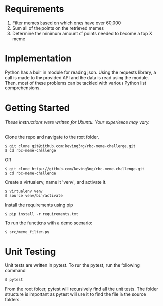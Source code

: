 # Requirements

1) Filter memes based on which ones have over 60,000
2) Sum all of the points on the retrieved memes
3) Determine the minimum amount of points needed to become a top X meme

# Implementation

Python has a built in module for reading json. Using the requests library, a call is made to the provided API and the data is read using the module. Then, most of these problems can be tackled with various Python list comprehensions. 

# Getting Started
###### These instructions were written for Ubuntu. Your experience may vary.

Clone the repo and navigate to the root folder. 

~~~~
$ git clone git@github.com:keving3ng/rbc-meme-challenge.git
$ cd rbc-meme-challenge
~~~~
OR
~~~~
$ git clone https://github.com/keving3ng/rbc-meme-challenge.git
$ cd rbc-meme-challenge
~~~~

Create a virtualenv, name it 'venv', and activate it.
~~~~
$ virtualenv venv
$ source venv/bin/activate
~~~~

Install the requirements using pip
~~~~
$ pip install -r requirements.txt
~~~~

To run the functions with a demo scenario:
~~~~
$ src/meme_filter.py
~~~~

# Unit Testing

Unit tests are written in pytest. To run the pytest, run the following command

~~~~
$ pytest
~~~~

From the root folder, pytest will recursively find all the unit tests. The folder structure is important as pytest will use it to find the file in the source folders.